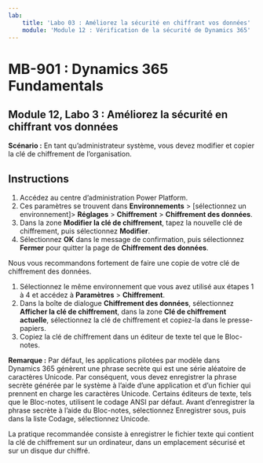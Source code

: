 ```yaml
---
lab:
    title: 'Labo 03 : Améliorez la sécurité en chiffrant vos données'
    module: 'Module 12 : Vérification de la sécurité de Dynamics 365'
---
```


# MB-901 : Dynamics 365 Fundamentals
## Module 12, Labo 3 : Améliorez la sécurité en chiffrant vos données

**Scénario :** En tant qu’administrateur système, vous devez modifier et copier la clé de chiffrement de l’organisation.

## Instructions

1. Accédez au centre d’administration Power Platform.  
1. Ces paramètres se trouvent dans **Environnements** > [sélectionnez un environnement]> **Réglages** > **Chiffrement** > **Chiffrement des données**.
1. Dans la zone **Modifier la clé de chiffrement**, tapez la nouvelle clé de chiffrement, puis sélectionnez **Modifier**.
1. Sélectionnez **OK** dans le message de confirmation, puis sélectionnez **Fermer** pour quitter la page de **Chiffrement des données**.

Nous vous recommandons fortement de faire une copie de votre clé de chiffrement des données.

1. Sélectionnez le même environnement que vous avez utilisé aux étapes 1 à 4 et accédez à **Paramètres** > **Chiffrement**.
1. Dans la boîte de dialogue **Chiffrement des données**, sélectionnez **Afficher la clé de chiffrement**, dans la zone **Clé de chiffrement actuelle**, sélectionnez la clé de chiffrement et copiez-la dans le presse-papiers.
1. Copiez la clé de chiffrement dans un éditeur de texte tel que le Bloc-notes.

**Remarque :** Par défaut, les applications pilotées par modèle dans Dynamics 365 génèrent une phrase secrète qui est une série aléatoire de caractères Unicode. Par conséquent, vous devez enregistrer la phrase secrète générée par le système à l’aide d’une application et d’un fichier qui prennent en charge les caractères Unicode. Certains éditeurs de texte, tels que le Bloc-notes, utilisent le codage ANSI par défaut. Avant d’enregistrer la phrase secrète à l’aide du Bloc-notes, sélectionnez Enregistrer sous, puis dans la liste Codage, sélectionnez Unicode.

La pratique recommandée consiste à enregistrer le fichier texte qui contient la clé de chiffrement sur un ordinateur, dans un emplacement sécurisé et sur un disque dur chiffré.
